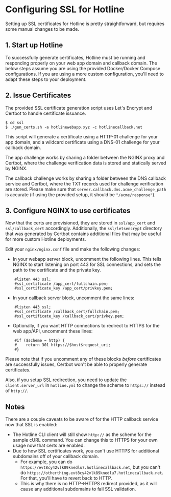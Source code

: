 # Configuring SSL for Hotline

Setting up SSL certificates for Hotline is pretty straightforward, but requires some manual changes to be made.

## 1. Start up Hotline

To successfully generate certificates, Hotline must be running and responding properly on your web app domain and callback domain. The below steps assume you are using the provided Docker/Docker Compose configurations. If you are using a more custom configuration, you'll need to adapt these steps to your deployment.

## 2. Issue Certificates

The provided SSL certificate generation script uses Let's Encrypt and Certbot to handle certificate issuance.

```
$ cd ssl
$ ./gen_certs.sh -a hotlinewebapp.xyz -c hotlinecallback.net
```

This script will generate a certificate using a HTTP-01 challenge for your app domain, and a wildcard certificate using a DNS-01 challenge for your callback domain.

The app challenge works by sharing a folder between the NGINX proxy and Certbot, where the challenge verification data is stored and statically served by NGINX.

The callback challenge works by sharing a folder between the DNS callback service and Certbot, where the TXT records used for challenge verification are stored. Please make sure that `server.callback.dns.acme_challenge_path` is accurate (if using the provided setup, it should be `"/acme/response"`).

## 3. Configure NGINX to use certificates

Now that the certs are provisioned, they are stored in `ssl/app_cert` and `ssl/callback_cert` accordingly. Additionally, the `ssl/letsencrypt` directory that was generated by Certbot contains additional files that may be useful for more custom Hotline deployments.

Edit your `nginx/nginx.conf` file and make the following changes:

* In your webapp server block, uncomment the following lines. This tells NGINX to start listening on port 443 for SSL connections, and sets the path to the certificate and the private key.
```
    #listen 443 ssl;
    #ssl_certificate /app_cert/fullchain.pem;
    #ssl_certificate_key /app_cert/privkey.pem;
```
* In your callback server block, uncomment the same lines:
```
    #listen 443 ssl;
    #ssl_certificate /callback_cert/fullchain.pem;
    #ssl_certificate_key /callback_cert/privkey.pem;
```
* Optionally, if you want HTTP connections to redirect to HTTPS for the web app/API, uncomment these lines:
```
    #if ($scheme = http) {
    #    return 301 https://$host$request_uri;
    #}
```

Please note that if you uncomment any of these blocks _before_ certificates are successfully issues, Certbot won't be able to properly generate certificates.

Also, if you setup SSL redirection, you need to update the `client.server_url` in `hotline.yml` to change the scheme to `https://` instead of `http://`.

## Notes

There are a couple caveats to be aware of for the HTTP callback service now that SSL is enabled:
* The Hotline CLI client will still show `http://` as the scheme for the sample cURL command. You can change this to HTTPS for your own usage now that certs are enabled.
* Due to how SSL certificates work, you can't use HTTPS for additional subdomains off of your callback domain.
  * For example, you can do `https://evt8cy42vlk89knedlu7.hotlinecallback.net`, but you can't do `https://otherthing.evt8cy42vlk89knedlu7.hotlinecallback.net`. For that, you'll have to revert back to HTTP.
  * This is why there is no HTTP->HTTPS redirect provided, as it will cause any additional subdomains to fail SSL validation.